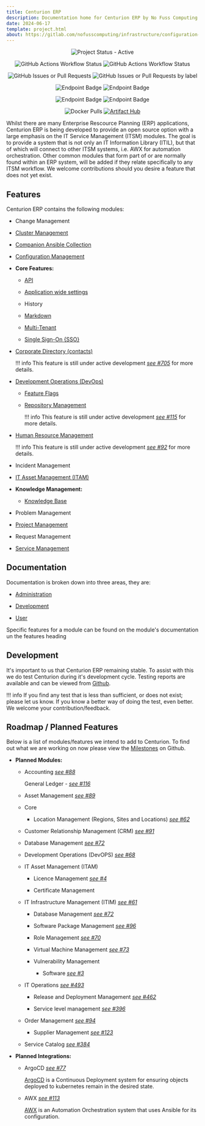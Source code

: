 ```yaml
---
title: Centurion ERP
description: Documentation home for Centurion ERP by No Fuss Computing
date: 2024-06-17
template: project.html
about: https://gitlab.com/nofusscomputing/infrastructure/configuration-management/centurion_erp
---
```


<span style="text-align: center;">

![Project Status - Active](https://img.shields.io/badge/Project%20Status-Active-green?logo=github&style=plastic)

![GitHub Actions Workflow Status](https://img.shields.io/github/actions/workflow/status/nofusscomputing/centurion_erp/ci.yaml?branch=master&style=plastic&logo=github&label=Stable%20Build&color=%23000) ![GitHub Actions Workflow Status](https://img.shields.io/github/actions/workflow/status/nofusscomputing/centurion_erp/ci.yaml?branch=development&style=plastic&logo=github&label=Dev%20Build&color=%23000)

![GitHub Issues or Pull Requests](https://img.shields.io/github/issues/nofusscomputing/centurion_erp?style=plastic&logo=github&label=Open%20Issues&color=000) ![GitHub Issues or Pull Requests by label](https://img.shields.io/github/issues/nofusscomputing/centurion_erp/type%3A%3Abug?style=plastic&logo=github&label=Bug%20Fixes%20Required&color=000)

![Endpoint Badge](https://img.shields.io/endpoint?url=https%3A%2F%2Fraw.githubusercontent.com%2Fnofusscomputing%2F.github%2Fmaster%2Frepositories%2Fnofusscomputing%2Fcenturion_erp%2Fdevelopment%2Fbadge_endpoint_coverage.json&style=plastic) ![Endpoint Badge](https://img.shields.io/endpoint?url=https%3A%2F%2Fraw.githubusercontent.com%2Fnofusscomputing%2F.github%2Fmaster%2Frepositories%2Fnofusscomputing%2Fcenturion_erp%2Fdevelopment%2Fbadge_endpoint_unit_test.json)

![Endpoint Badge](https://img.shields.io/endpoint?url=https%3A%2F%2Fraw.githubusercontent.com%2Fnofusscomputing%2F.github%2Fmaster%2Frepositories%2Fnofusscomputing%2Fcenturion_erp%2Fmaster%2Fbadge_endpoint_coverage_functional.json&style=plastic)
 ![Endpoint Badge](https://img.shields.io/endpoint?url=https%3A%2F%2Fraw.githubusercontent.com%2Fnofusscomputing%2F.github%2Fmaster%2Frepositories%2Fnofusscomputing%2Fcenturion_erp%2Fmaster%2Fbadge_endpoint_functional_test.json)


![Docker Pulls](https://img.shields.io/docker/pulls/nofusscomputing/centurion-erp?style=plastic&logo=docker&color=0db7ed) [![Artifact Hub](https://img.shields.io/endpoint?url=https://artifacthub.io/badge/repository/centurion-erp)](https://artifacthub.io/packages/container/centurion-erp/centurion-erp)

</span>

Whilst there are many Enterprise Rescource Planning (ERP) applications, Centurion ERP is being developed to provide an open source option with a large emphasis on the IT Service Management (ITSM) modules. The goal is to provide a system that is not only an IT Information Library (ITIL), but that of which will connect to other ITSM systems, i.e. AWX for automation orchestration. Other common modules that form part of or are normally found within an ERP system, will be added if they relate specifically to any ITSM workflow. We welcome contributions should you desire a feature that does not yet exist.


## Features

Centurion ERP contains the following modules:

- Change Management

- [Cluster Management](./user/itim/cluster.md)

- [Companion Ansible Collection](../ansible/collection/centurion/index.md)

- [Configuration Management](./user/config_management/index.md)

- **Core Features:**

    - [API](./user/api.md)

    - [Application wide settings](./user/settings/app_settings.md)

    - History

    - [Markdown](./user/core/markdown.md)

    - [Multi-Tenant](./user/access/organization.md)

    - [Single Sign-On {SSO}](./user/configuration.md#single-sign-on)

- [Corporate Directory (contacts)](./user/access/contact.md)

    !!! info
        This feature is still under active development _[see #705](https://github.com/nofusscomputing/centurion_erp/issues/705)_ for more details.

- [Development Operations (DevOps)](./user/devops/index.md)

    - [Feature Flags](./user/devops/feature_flags.md)

    - [Repository Management](./user/devops/git_repository.md)

        !!! info
            This feature is still under active development _[see #115](https://github.com/nofusscomputing/centurion_erp/issues/115)_ for more details.

- [Human Resource Management](./user/human_resources/index.md)

    !!! info
        This feature is still under active development _[see #92](https://github.com/nofusscomputing/centurion_erp/issues/92)_ for more details.

- Incident Management

- [IT Asset Management (ITAM)](./user/itam/index.md)

- **Knowledge Management:**

    - [Knowledge Base](./user/assistance/knowledge_base.md)

- Problem Management

- [Project Management](./user/project_management/index.md)

- Request Management

- [Service Management](./user/itim/service.md)


## Documentation

Documentation is broken down into three areas, they are:

- [Administration](./administration/index.md)

- [Development](./development/index.md)

- [User](./user/index.md)

Specific features for a module can be found on the module's documentation un the features heading


## Development

It's important to us that Centurion ERP remaining stable. To assist with this we do test Centurion during it's development cycle. Testing reports are available and can be viewed from [Github](https://github.com/nofusscomputing/centurion_erp/actions/workflows/ci.yaml).

!!! info
    If you find any test that is less than sufficient, or does not exist; please let us know. If you know a better way of doing the test, even better. We welcome your contribution/feedback.


## Roadmap / Planned Features

Below is a list of modules/features we intend to add to Centurion. To find out what we are working on now please view the [Milestones](https://github.com/nofusscomputing/centurion_erp/milestones) on Github.

- **Planned Modules:**

    - Accounting _[see #88](https://github.com/nofusscomputing/centurion_erp/issues/88)_

        General Ledger - _[see #116](https://github.com/nofusscomputing/centurion_erp/issues/116)_

    - Asset Management _[see #89](https://github.com/nofusscomputing/centurion_erp/issues/88)_

    - Core

        - Location Management (Regions, Sites and Locations) _[see #62](https://github.com/nofusscomputing/centurion_erp/issues/62)_

    - Customer Relationship Management (CRM) _[see #91](https://github.com/nofusscomputing/centurion_erp/issues/91)_

    - Database Management _[see #72](https://github.com/nofusscomputing/centurion_erp/issues/72)_

    - Development Operations (DevOPS) _[see #68](https://github.com/nofusscomputing/centurion_erp/issues/58)_

    - IT Asset Management (ITAM)

        - Licence Management _[see #4](https://github.com/nofusscomputing/centurion_erp/issues/4)_

        - Certificate Management

    - IT Infrastructure Management (ITIM) _[see #61](https://github.com/nofusscomputing/centurion_erp/issues/61)_

        - Database Management _[see #72](https://github.com/nofusscomputing/centurion_erp/issues/72)_

        - Software Package Management _[see #96](https://github.com/nofusscomputing/centurion_erp/issues/96)_

        - Role Management _[see #70](https://github.com/nofusscomputing/centurion_erp/issues/70)_

        - Virtual Machine Management _[see #73](https://github.com/nofusscomputing/centurion_erp/issues/73)_

        - Vulnerability Management

            - Software _[see #3](https://github.com/nofusscomputing/centurion_erp/issues/3)_

    - IT Operations _[see #493](https://github.com/nofusscomputing/centurion_erp/issues/493)_

        - Release and Deployment Management _[see #462](https://github.com/nofusscomputing/centurion_erp/issues/462)_

        - Service level management _[see #396](https://github.com/nofusscomputing/centurion_erp/issues/396)_

    - Order Management _[see #94](https://github.com/nofusscomputing/centurion_erp/issues/94)_

        - Supplier Management _[see #123](https://github.com/nofusscomputing/centurion_erp/issues/123)_

    - Service Catalog _[see #384](https://github.com/nofusscomputing/centurion_erp/issues/384)_


- **Planned Integrations:**

    - ArgoCD _[see #77](https://github.com/nofusscomputing/centurion_erp/issues/77)_

        [ArgoCD](https://github.com/argoproj-labs) is a Continuous Deployment system for ensuring objects deployed to kubernetes remain in the desired state.

    - AWX  _[see #113](https://github.com/nofusscomputing/centurion_erp/issues/113)_

        [AWX](https://github.com/ansible/awx) is an Automation Orchestration system that uses Ansible for its configuration.
